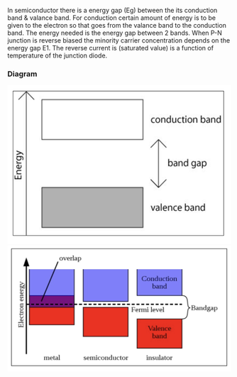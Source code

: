 In semiconductor there is a energy gap (Eg) between the its conduction band & valance band. For conduction certain amount of energy is to be given to the electron so that goes from the valance band to the conduction band. The energy needed is the energy gap between 2 bands. When P-N junction is reverse biased the minority carrier concentration depends on the energy gap E1. The reverse current is (saturated value) is a function of temperature of the junction diode.


<h3> Diagram </h3>

<img src="./images/diagram1.png">

<img src="./images/diagram2.png">

<script type="text/javascript" id="MathJax-script" async src="https://cdn.jsdelivr.net/npm/mathjax@3/es5/tex-mml-chtml.js"> </script>